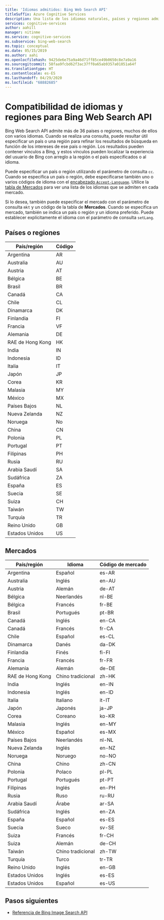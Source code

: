 ```yaml
---
title: 'Idiomas admitidos: Bing Web Search API'
titleSuffix: Azure Cognitive Services
description: Una lista de los idiomas naturales, países y regiones admitidos por Bing News Search API.
services: cognitive-services
author: aahill
manager: nitinme
ms.service: cognitive-services
ms.subservice: bing-web-search
ms.topic: conceptual
ms.date: 05/15/2019
ms.author: aahi
ms.openlocfilehash: 9425de6e75a9a46d71ff85ce49b0650c8e7a9a16
ms.sourcegitcommit: 58faa9fcbd62f3ac37ff0a65ab9357a01051a64f
ms.translationtype: HT
ms.contentlocale: es-ES
ms.lasthandoff: 04/29/2020
ms.locfileid: "68882685"
---
```

# <a name="language-and-region-support-for-the-bing-web-search-api"></a>Compatibilidad de idiomas y regiones para Bing Web Search API

Bing Web Search API admite más de 36 países o regiones, muchos de ellos con varios idiomas. Cuando se realiza una consulta, puede resultar útil especificar un país o una región para refinar los resultados de búsqueda en función de los intereses de ese país o región. Los resultados pueden contener vínculos a Bing, y estos vínculos pueden localizar la experiencia del usuario de Bing con arreglo a la región o el país especificados o al idioma.

Puede especificar un país o región utilizando el parámetro de consulta `cc`. Cuando se especifica un país o región, debe especificarse también uno o varios códigos de idioma con el [encabezado `Accept-Language`](https://docs.microsoft.com/rest/api/cognitiveservices-bingsearch/bing-web-api-v7-reference#headers). Utilice la [tabla de Mercados](#markets) para ver una lista de los idiomas que se admiten en cada mercado.

Si lo desea, también puede especificar el mercado con el parámetro de consulta `mkt` y un código de la tabla de **Mercados**. Cuando se especifica un mercado, también se indica un país o región y un idioma preferido. Puede establecer explícitamente el idioma con el parámetro de consulta `setLang`.

## <a name="countriesregions"></a>Países o regiones

|País/región|Código|
|-------|----|
|Argentina|AR|
|Australia|AU|
|Austria|AT|
|Bélgica|BE|
|Brasil|BR|
|Canadá|CA|
|Chile|CL|
|Dinamarca|DK|
|Finlandia|FI|
|Francia|VF|
|Alemania|DE|
|RAE de Hong Kong|HK|
|India|IN|
|Indonesia|ID|
|Italia|IT|
|Japón|JP|
|Corea|KR|
|Malasia|MY|
|México|MX|
|Países Bajos|NL|
|Nueva Zelanda|NZ|
|Noruega|No|
|China|CN|
|Polonia|PL|
|Portugal|PT|
|Filipinas|PH|
|Rusia|RU|
|Arabia Saudí|SA|
|Sudáfrica|ZA|
|España|ES|
|Suecia|SE|
|Suiza|CH|
|Taiwán|TW|
|Turquía|TR|
|Reino Unido|GB|
|Estados Unidos|US|

## <a name="markets"></a>Mercados

|País/región|Idioma|Código de mercado|
|-------|--------|-----------|
|Argentina|Español|es-AR|
|Australia|Inglés|en-AU|
|Austria|Alemán|de-AT|
|Bélgica|Neerlandés|nl-BE|
|Bélgica|Francés|fr-BE|
|Brasil|Portugués|pt-BR|
|Canadá|Inglés|en-CA|
|Canadá|Francés|fr-CA|
|Chile|Español|es-CL|
|Dinamarca|Danés|da-DK|
|Finlandia|Finés|fi-FI|
|Francia|Francés|fr-FR|
|Alemania|Alemán|de-DE|
|RAE de Hong Kong|Chino tradicional|zh-HK|
|India|Inglés|en-IN|
|Indonesia|Inglés|en-ID|
|Italia|Italiano|it-IT|
|Japón|Japonés|ja-JP|
|Corea|Coreano|ko-KR|
|Malasia|Inglés|en-MY|
|México|Español|es-MX|
|Países Bajos|Neerlandés|nl-NL|
|Nueva Zelanda|Inglés|en-NZ|
|Noruega|Noruego|no-NO|
|China|Chino|zh-CN|
|Polonia|Polaco|pl-PL|
|Portugal|Portugués|pt-PT|
|Filipinas|Inglés|en-PH|
|Rusia|Ruso|ru-RU|
|Arabia Saudí|Árabe|ar-SA|
|Sudáfrica|Inglés|en-ZA|
|España|Español|es-ES|
|Suecia|Sueco|sv-SE|
|Suiza|Francés|fr-CH|
|Suiza|Alemán|de-CH|
|Taiwán|Chino tradicional|zh-TW|
|Turquía|Turco|tr-TR|
|Reino Unido|Inglés|en-GB|
|Estados Unidos|Inglés|es-ES|
|Estados Unidos|Español|es-US|

## <a name="next-steps"></a>Pasos siguientes

* [Referencia de Bing Image Search API](//docs.microsoft.com/rest/api/cognitiveservices/bing-images-api-v7-reference)
